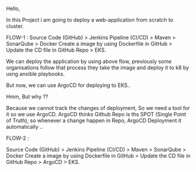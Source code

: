 Hello,

In this Project i am going to deploy a web-application from scratch to cluster.

FLOW-1 : 
Source Code (GitHub) > Jenkins Pipeline (CI/CD) > Maven > SonarQube > Docker Create a image by using Dockerfile in GitHub >  Update the CD file in GitHub Repo > EKS. 

We can deploy the application by using above flow, previously some organisations follow that process they take the image and deploy it to k8 by usng ansible playbooks.

But now, we can use ArgoCD for deploying to EKS..

Hmm, But why ??

Because we cannot track the changes of deployment, So we need a tool for it so we use ArgoCD. ArgoCD thinks Github Repo is ths SPOT (Single Point of Truth), so whenever a change happen in Repo, ArgoCD Deployment it automatically ..


FLOW-2 :

Source Code (GitHub) > Jenkins Pipeline (CI/CD) > Maven > SonarQube > Docker Create a image by using Dockerfile in GitHub >  Update the CD file in GitHub Repo > ArgoCD > EKS. 
